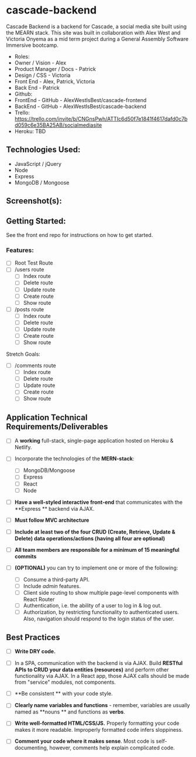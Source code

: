 # cascade-backend
Cascade Backend is a backend for Cascade, a social media site built using the MEARN stack. This site was built in collaboration with Alex West and Victoria Onyema as a mid term project during a General Assembly Software Immersive bootcamp.

* Roles:
 * Owner / Vision - Alex
 * Product Manager / Docs - Patrick
 * Design / CSS - Victoria
 * Front End - Alex, Patrick, Victoria
 * Back End - Patrick
* Github:
 * FrontEnd - GitHub - AlexWestIsBest/cascade-frontend
 * BackEnd - GitHub - AlexWestIsBest/cascade-backend
* Trello: https://trello.com/invite/b/CNGnsPwh/ATTIc6d50f7e1841f4617dafd0c7bd059c6e35BA25AB/socialmediasite
* Heroku: TBD

## Technologies Used: 
- JavaScript / jQuery
- Node
- Express 
- MongoDB / Mongoose

## Screenshot(s):

## Getting Started: 
See the front end repo for instructions on how to get started.

### Features:
- [ ] Root Test Route
- [ ] /users route
  - [ ] Index route
  - [ ] Delete route
  - [ ] Update route
  - [ ] Create route
  - [ ] Show route
- [ ] /posts route
  - [ ] Index route
  - [ ] Delete route
  - [ ] Update route
  - [ ] Create route
  - [ ] Show route

Stretch Goals:
- [ ] /comments route
  - [ ] Index route
  - [ ] Delete route
  - [ ] Update route
  - [ ] Create route
  - [ ] Show route

## Application Technical Requirements/Deliverables

- [ ] A **working** full-stack, single-page application hosted on Heroku & Netlify.

- [ ] Incorporate the technologies of the **MERN-stack**:
  - [ ] MongoDB/Mongoose
  - [ ] Express
  - [ ] React
  - [ ] Node
- [ ] **Have a well-styled interactive front-end** that communicates with the **Express ** backend via AJAX.

- [ ] **Must follow MVC architecture**

- [ ] **Include at least two of the four CRUD (Create, Retrieve, Update & Delete) data operations/actions (having all four are optional)**

- [ ] **All team members are responsible for a minimum of 15 meaningful commits**

- [ ] **(OPTIONAL)** you can try to implement one or more of the following:
  - [ ] Consume a third-party API.
  - [ ] Include _admin_ features.
  - [ ] Client side routing to show multiple page-level components with React Router
  - [ ] Authentication, i.e. the ability of a user to log in & log out.
  - [ ] Authorization, by restricting functionality to authenticated users. Also, navigation should respond to the login status of the user.
  
## [](#best-practices)Best Practices

- [ ] **Write DRY code.**

- [ ] In a SPA, communication with the backend is via AJAX. Build **RESTful APIs to CRUD your data entities (resources)** and perform other functionality via AJAX. In a React app, those AJAX calls should be made from "service" modules, not components.

- [ ] **Be consistent ** with your code style.

- [ ] **Clearly name variables and functions** - remember, variables are usually named as **nouns ** and functions as **verbs**.

- [ ] **Write well-formatted HTML/CSS/JS.** Properly formatting your code makes it more readable. Improperly formatted code infers sloppiness.

- [ ] **Comment your code where it makes sense**. Most code is self-documenting, however, comments help explain complicated code.
